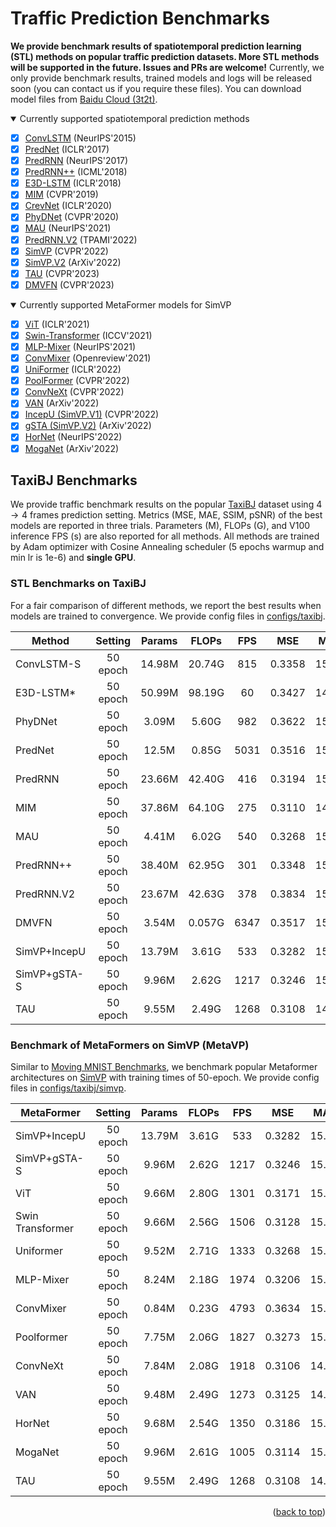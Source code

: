 # Traffic Prediction Benchmarks

**We provide benchmark results of spatiotemporal prediction learning (STL) methods on popular traffic prediction datasets. More STL methods will be supported in the future. Issues and PRs are welcome!** Currently, we only provide benchmark results, trained models and logs will be released soon (you can contact us if you require these files). You can download model files from [Baidu Cloud (3t2t)](https://pan.baidu.com/s/1dH3gS9pyl3SQP8mL2FBgoA?pwd=3t2t).

<details open>
<summary>Currently supported spatiotemporal prediction methods</summary>

- [x] [ConvLSTM](https://arxiv.org/abs/1506.04214) (NeurIPS'2015)
- [x] [PredNet](https://openreview.net/forum?id=B1ewdt9xe) (ICLR'2017)
- [x] [PredRNN](https://dl.acm.org/doi/abs/10.5555/3294771.3294855) (NeurIPS'2017)
- [x] [PredRNN++](https://arxiv.org/abs/1804.06300) (ICML'2018)
- [x] [E3D-LSTM](https://openreview.net/forum?id=B1lKS2AqtX) (ICLR'2018)
- [x] [MIM](https://arxiv.org/abs/1811.07490) (CVPR'2019)
- [x] [CrevNet](https://openreview.net/forum?id=B1lKS2AqtX) (ICLR'2020)
- [x] [PhyDNet](https://arxiv.org/abs/2003.01460) (CVPR'2020)
- [x] [MAU](https://openreview.net/forum?id=qwtfY-3ibt7) (NeurIPS'2021)
- [x] [PredRNN.V2](https://arxiv.org/abs/2103.09504v4) (TPAMI'2022)
- [x] [SimVP](https://arxiv.org/abs/2206.05099) (CVPR'2022)
- [x] [SimVP.V2](https://arxiv.org/abs/2211.12509) (ArXiv'2022)
- [x] [TAU](https://arxiv.org/abs/2206.12126) (CVPR'2023)
- [x] [DMVFN](https://arxiv.org/abs/2303.09875) (CVPR'2023)

</details>

<details open>
<summary>Currently supported MetaFormer models for SimVP</summary>

- [x] [ViT](https://arxiv.org/abs/2010.11929) (ICLR'2021)
- [x] [Swin-Transformer](https://arxiv.org/abs/2103.14030) (ICCV'2021)
- [x] [MLP-Mixer](https://arxiv.org/abs/2105.01601) (NeurIPS'2021)
- [x] [ConvMixer](https://arxiv.org/abs/2201.09792) (Openreview'2021)
- [x] [UniFormer](https://arxiv.org/abs/2201.09450) (ICLR'2022)
- [x] [PoolFormer](https://arxiv.org/abs/2111.11418) (CVPR'2022)
- [x] [ConvNeXt](https://arxiv.org/abs/2201.03545) (CVPR'2022)
- [x] [VAN](https://arxiv.org/abs/2202.09741) (ArXiv'2022)
- [x] [IncepU (SimVP.V1)](https://arxiv.org/abs/2206.05099) (CVPR'2022)
- [x] [gSTA (SimVP.V2)](https://arxiv.org/abs/2211.12509) (ArXiv'2022)
- [x] [HorNet](https://arxiv.org/abs/2207.14284) (NeurIPS'2022)
- [x] [MogaNet](https://arxiv.org/abs/2211.03295) (ArXiv'2022)

</details>


## TaxiBJ Benchmarks

We provide traffic benchmark results on the popular [TaxiBJ](https://arxiv.org/abs/1610.00081) dataset using $4\rightarrow 4$ frames prediction setting. Metrics (MSE, MAE, SSIM, pSNR) of the best models are reported in three trials. Parameters (M), FLOPs (G), and V100 inference FPS (s) are also reported for all methods. All methods are trained by Adam optimizer with Cosine Annealing scheduler (5 epochs warmup and min lr is 1e-6) and **single GPU**.

### **STL Benchmarks on TaxiBJ**

For a fair comparison of different methods, we report the best results when models are trained to convergence. We provide config files in [configs/taxibj](https://github.com/chengtan9907/OpenSTL/configs/taxibj).

| Method       |  Setting | Params |  FLOPs |  FPS |   MSE  |  MAE  |  SSIM  |  PSNR |   Download   |
|--------------|:--------:|:------:|:------:|:----:|:------:|:-----:|:------:|:-----:|:------------:|
| ConvLSTM-S   | 50 epoch | 14.98M | 20.74G |  815 | 0.3358 | 15.32 | 0.9836 | 39.45 | [model](https://github.com/chengtan9907/OpenSTL/releases/download/taxibj-weights/taxibj_convlstm_cos_ep50.pth) \| [log](https://github.com/chengtan9907/OpenSTL/releases/download/taxibj-weights/taxibj_convlstm_cos_ep50.log) |
| E3D-LSTM\*   | 50 epoch | 50.99M | 98.19G |   60 | 0.3427 | 14.98 | 0.9842 | 39.64 | [model](https://github.com/chengtan9907/OpenSTL/releases/download/taxibj-weights/taxibj_e3dlstm_cos_ep50.pth) \| [log](https://github.com/chengtan9907/OpenSTL/releases/download/taxibj-weights/taxibj_e3dlstm_cos_ep50.log) |
| PhyDNet      | 50 epoch |  3.09M |  5.60G |  982 | 0.3622 | 15.53 | 0.9828 | 39.46 | [model](https://github.com/chengtan9907/OpenSTL/releases/download/taxibj-weights/taxibj_phydnet_cos_ep50.pth) \| [log](https://github.com/chengtan9907/OpenSTL/releases/download/taxibj-weights/taxibj_phydnet_cos_ep50.log) |
| PredNet      | 50 epoch | 12.5M  |  0.85G | 5031 | 0.3516 | 15.91 | 0.9828 | 39.29 | [model](https://github.com/chengtan9907/OpenSTL/releases/download/taxibj-weights/taxibj_prednet_cos_ep50.pth) \| [log](https://github.com/chengtan9907/OpenSTL/releases/download/taxibj-weights/taxibj_prednet_cos_ep50.log) |
| PredRNN      | 50 epoch | 23.66M | 42.40G |  416 | 0.3194 | 15.31 | 0.9838 | 39.51 | [model](https://github.com/chengtan9907/OpenSTL/releases/download/taxibj-weights/taxibj_predrnn_cos_ep50.pth) \| [log](https://github.com/chengtan9907/OpenSTL/releases/download/taxibj-weights/taxibj_predrnn_cos_ep50.log) |
| MIM          | 50 epoch | 37.86M | 64.10G |  275 | 0.3110 | 14.96 | 0.9847 | 39.65 | [model](https://github.com/chengtan9907/OpenSTL/releases/download/taxibj-weights/taxibj_mim_cos_ep50.pth) \| [log](https://github.com/chengtan9907/OpenSTL/releases/download/taxibj-weights/taxibj_mim_cos_ep50.log) |
| MAU          | 50 epoch |  4.41M |  6.02G |  540 | 0.3268 | 15.26 | 0.9834 | 39.52 | [model](https://github.com/chengtan9907/OpenSTL/releases/download/taxibj-weights/taxibj_mau_cos_ep50.pth) \| [log](https://github.com/chengtan9907/OpenSTL/releases/download/taxibj-weights/taxibj_mau_cos_ep50.log) |
| PredRNN++    | 50 epoch | 38.40M | 62.95G |  301 | 0.3348 | 15.37 | 0.9834 | 39.47 | [model](https://github.com/chengtan9907/OpenSTL/releases/download/taxibj-weights/taxibj_predrnnpp_cos_ep50.pth) \| [log](https://github.com/chengtan9907/OpenSTL/releases/download/taxibj-weights/taxibj_predrnnpp_cos_ep50.log) |
| PredRNN.V2   | 50 epoch | 23.67M | 42.63G |  378 | 0.3834 | 15.55 | 0.9826 | 39.49 | [model](https://github.com/chengtan9907/OpenSTL/releases/download/taxibj-weights/taxibj_predrnnv2_cos_ep50.pth) \| [log](https://github.com/chengtan9907/OpenSTL/releases/download/taxibj-weights/taxibj_predrnnv2_cos_ep50.log) |
| DMVFN        | 50 epoch |  3.54M | 0.057G | 6347 | 0.3517 | 15.72 | 0.9833 | 39.33 | [model](https://github.com/chengtan9907/OpenSTL/releases/download/taxibj-weights/taxibj_dmvfn_cos_ep50.pth) \| [log](https://github.com/chengtan9907/OpenSTL/releases/download/taxibj-weights/taxibj_dmvfn_cos_ep50.log) |
| SimVP+IncepU | 50 epoch | 13.79M |  3.61G |  533 | 0.3282 | 15.45 | 0.9835 | 39.45 | [model](https://github.com/chengtan9907/OpenSTL/releases/download/taxibj-weights/taxibj_simvp_incepu_cos_ep50.pth) \| [log](https://github.com/chengtan9907/OpenSTL/releases/download/taxibj-weights/taxibj_simvp_incepu_cos_ep50.log) |
| SimVP+gSTA-S | 50 epoch |  9.96M |  2.62G | 1217 | 0.3246 | 15.03 | 0.9844 | 39.71 | [model](https://github.com/chengtan9907/OpenSTL/releases/download/taxibj-weights/taxibj_simvp_gsta_cos_ep50.pth) \| [log](https://github.com/chengtan9907/OpenSTL/releases/download/taxibj-weights/taxibj_simvp_gsta_cos_ep50.log) |
| TAU          | 50 epoch |  9.55M |  2.49G | 1268 | 0.3108 | 14.93 | 0.9848 | 39.74 | [model](https://github.com/chengtan9907/OpenSTL/releases/download/taxibj-weights/taxibj_tau_cos_ep50.pth) \| [log](https://github.com/chengtan9907/OpenSTL/releases/download/taxibj-weights/taxibj_tau_cos_ep50.log) |

### **Benchmark of MetaFormers on SimVP (MetaVP)**

Similar to [Moving MNIST Benchmarks](#moving-mnist-benchmarks), we benchmark popular Metaformer architectures on [SimVP](https://arxiv.org/abs/2211.12509) with training times of 50-epoch. We provide config files in [configs/taxibj/simvp](https://github.com/chengtan9907/OpenSTL/configs/taxibj/simvp/).

| MetaFormer       |  Setting | Params | FLOPs |  FPS |   MSE  |  MAE  |  SSIM  |  PSNR |   Download   |
|------------------|:--------:|:------:|:-----:|:----:|:------:|:-----:|:------:|:-----:|:------------:|
| SimVP+IncepU     | 50 epoch | 13.79M | 3.61G |  533 | 0.3282 | 15.45 | 0.9835 | 39.45 | [model](https://github.com/chengtan9907/OpenSTL/releases/download/taxibj-weights/taxibj_simvp_incepu_cos_ep50.pth) \| [log](https://github.com/chengtan9907/OpenSTL/releases/download/taxibj-weights/taxibj_simvp_incepu_cos_ep50.log) |
| SimVP+gSTA-S     | 50 epoch |  9.96M | 2.62G | 1217 | 0.3246 | 15.03 | 0.9844 | 39.71 | [model](https://github.com/chengtan9907/OpenSTL/releases/download/taxibj-weights/taxibj_simvp_gsta_cos_ep50.pth) \| [log](https://github.com/chengtan9907/OpenSTL/releases/download/taxibj-weights/taxibj_simvp_gsta_cos_ep50.log) |
| ViT              | 50 epoch |  9.66M | 2.80G | 1301 | 0.3171 | 15.15 | 0.9841 | 39.64 | [model](https://github.com/chengtan9907/OpenSTL/releases/download/taxibj-weights/taxibj_simvp_vit_cos_ep50.pth) \| [log](https://github.com/chengtan9907/OpenSTL/releases/download/taxibj-weights/taxibj_simvp_vit_cos_ep50.log) |
| Swin Transformer | 50 epoch |  9.66M | 2.56G | 1506 | 0.3128 | 15.07 | 0.9847 | 39.65 | [model](https://github.com/chengtan9907/OpenSTL/releases/download/taxibj-weights/taxibj_simvp_swin_cos_ep50.pth) \| [log](https://github.com/chengtan9907/OpenSTL/releases/download/taxibj-weights/taxibj_simvp_swin_cos_ep50.log) |
| Uniformer        | 50 epoch |  9.52M | 2.71G | 1333 | 0.3268 | 15.16 | 0.9844 | 39.64 | [model](https://github.com/chengtan9907/OpenSTL/releases/download/taxibj-weights/taxibj_simvp_uniformer_cos_ep50.pth) \| [log](https://github.com/chengtan9907/OpenSTL/releases/download/taxibj-weights/taxibj_simvp_uniformer_cos_ep50.log) |
| MLP-Mixer        | 50 epoch |  8.24M | 2.18G | 1974 | 0.3206 | 15.37 | 0.9841 | 39.49 | [model](https://github.com/chengtan9907/OpenSTL/releases/download/taxibj-weights/taxibj_simvp_mlpmixer_cos_ep50.pth) \| [log](https://github.com/chengtan9907/OpenSTL/releases/download/taxibj-weights/taxibj_simvp_mlpmixer_cos_ep50.log) |
| ConvMixer        | 50 epoch |  0.84M | 0.23G | 4793 | 0.3634 | 15.63 | 0.9831 | 39.41 | [model](https://github.com/chengtan9907/OpenSTL/releases/download/taxibj-weights/taxibj_simvp_convmixer_cos_ep50.pth) \| [log](https://github.com/chengtan9907/OpenSTL/releases/download/taxibj-weights/taxibj_simvp_convmixer_cos_ep50.log) |
| Poolformer       | 50 epoch |  7.75M | 2.06G | 1827 | 0.3273 | 15.39 | 0.9840 | 39.46 | [model](https://github.com/chengtan9907/OpenSTL/releases/download/taxibj-weights/taxibj_simvp_poolformer_cos_ep50.pth) \| [log](https://github.com/chengtan9907/OpenSTL/releases/download/taxibj-weights/taxibj_simvp_poolformer_cos_ep50.log) |
| ConvNeXt         | 50 epoch |  7.84M | 2.08G | 1918 | 0.3106 | 14.90 | 0.9845 | 39.76 | [model](https://github.com/chengtan9907/OpenSTL/releases/download/taxibj-weights/taxibj_simvp_convnext_cos_ep50.pth) \| [log](https://github.com/chengtan9907/OpenSTL/releases/download/taxibj-weights/taxibj_simvp_convnext_cos_ep50.log) |
| VAN              | 50 epoch |  9.48M | 2.49G | 1273 | 0.3125 | 14.96 | 0.9848 | 39.72 | [model](https://github.com/chengtan9907/OpenSTL/releases/download/taxibj-weights/taxibj_simvp_van_cos_ep50.pth) \| [log](https://github.com/chengtan9907/OpenSTL/releases/download/taxibj-weights/taxibj_simvp_van_cos_ep50.log) |
| HorNet           | 50 epoch |  9.68M | 2.54G | 1350 | 0.3186 | 15.01 | 0.9843 | 39.66 | [model](https://github.com/chengtan9907/OpenSTL/releases/download/taxibj-weights/taxibj_simvp_hornet_cos_ep50.pth) \| [log](https://github.com/chengtan9907/OpenSTL/releases/download/taxibj-weights/taxibj_simvp_hornet_cos_ep50.log) |
| MogaNet          | 50 epoch |  9.96M | 2.61G | 1005 | 0.3114 | 15.06 | 0.9847 | 39.70 | [model](https://github.com/chengtan9907/OpenSTL/releases/download/taxibj-weights/taxibj_simvp_moganet_cos_ep50.pth) \| [log](https://github.com/chengtan9907/OpenSTL/releases/download/taxibj-weights/taxibj_simvp_moganet_cos_ep50.log) |
| TAU              | 50 epoch |  9.55M | 2.49G | 1268 | 0.3108 | 14.93 | 0.9848 | 39.74 | [model](https://github.com/chengtan9907/OpenSTL/releases/download/taxibj-weights/taxibj_tau_cos_ep50.pth) \| [log](https://github.com/chengtan9907/OpenSTL/releases/download/taxibj-weights/taxibj_tau_cos_ep50.log) |

<p align="right">(<a href="#top">back to top</a>)</p>
